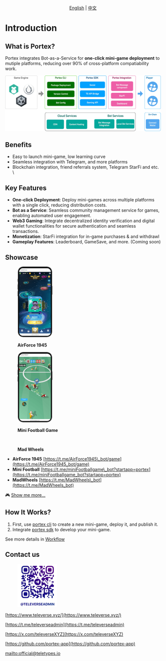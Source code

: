 <div align="center">
  <a href="en/README.md">English</a> | <a href="cn/README.md">中文</a>
</div>

# Introduction

## What is Portex?

Portex integrates Bot-as-a-Service for **one-click mini-game deployment** to mutiple platforms, reducing over 90% of cross-platform compatiability work.

![Portex infra](en/assets/portex.png)

## Benefits

* Easy to launch mini-game, low learning curve
* Seamless integration with Telegram, and more platforms
* Blockchain integration, friend referrals system, Telegram StarFi and etc. \


## Key Features

* **One-click Deployment**: Deploy mini-games across multiple platforms with a single click, reducing distribution costs.
* **Bot as a Service**: Seamless community management service for games, enabling automated user engagement.
* **Web3 Gaming**: Integrate decentralized identity verification and digital wallet functionalities for secure authentication and seamless transactions.
* **Monetization**: StarFi integration for in-game purchases & and withdrawl
* **Gameplay Features**: Leaderboard, GameSave, and more. (Coming soon)

## Showcase

<div><figure><img src="en/.gitbook/assets/AirForce.png" alt="" width="113"><figcaption><p><strong>AirForce 1945</strong></p></figcaption></figure> <figure><img src="en/.gitbook/assets/mini football.png" alt="" width="113"><figcaption><p><strong>Mini Football Game</strong></p></figcaption></figure> <figure><img src="en/.gitbook/assets/car.avif" alt="" width="113"><figcaption><p><strong>Mad Wheels</strong></p></figcaption></figure></div>

* **AirForce 1945** [https://t.me/AirForce1945\_bot/game](https://t.me/AirForce1945_bot/game)
* **Mini Football** [https://t.me/miniFootballgame\_bot?startapp=portex](https://t.me/miniFootballgame_bot?startapp=portex)
* **MadWheels** [https://t.me/MadWheels\_bot](https://t.me/MadWheels_bot)

🎮 [Show me more...](getting-started/showcase.md)

## How It Works?

1. First, use [portex cli](en/cli/overview.md) to create a new mini-game, deploy it, and publish it.
2. Integrate [portex sdk](en/sdk/overview.md) to develop your mini-game.

See more details in [Workflow](en/getting-started/workflow.md)

## Contact us

<figure><img src="en/assets/contact.png" alt="contact us" width="128"><figcaption></figcaption></figure>

[https://www.televerse.xyz/](https://www.televerse.xyz/)

[https://t.me/televerseadmin](https://t.me/televerseadmin)

[https://x.com/televerseXYZ](https://x.com/televerseXYZ)

[https://github.com/portex-app](https://github.com/portex-app)

[mailto:official@teletypes.io](mailto:official@teletypes.io)
